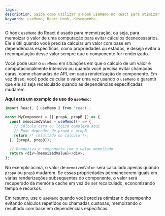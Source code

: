 ```yaml
---
tags: 
description: Saiba como utilizar o Hook useMemo no React para otimizar o desempenho de seus aplicativos.
keywords: useMemo, React Hook, desempenho.
---
```

O hook `useMemo` do React é usado para memoização, ou seja, para memoizar o valor de uma computação para evitar cálculos desnecessários. Ele é útil quando você precisa calcular um valor com base em dependências específicas, como propriedades ou estados, e deseja evitar a recomputação desse valor sempre que o componente for renderizado.

Você pode usar o `useMemo` em situações em que o cálculo de um valor é computacionalmente intensivo ou quando você precisa evitar chamadas caras, como chamadas de API, em cada renderização do componente. Em vez disso, você pode calcular o valor uma vez usando o `useMemo` e garantir que ele só seja recalculado quando as dependências especificadas mudarem.

**Aqui está um exemplo de uso do `useMemo`:**

```javascript
import React, { useMemo } from 'react';

const MyComponent = ({ propA, propB }) => {
  const memoizedValue = useMemo(() => {
    // Cálculo caro ou lógica complexa aqui
    // Pode depender de propA e propB
    return /* resultado do cálculo */;
  }, [propA, propB]);

  // Renderiza o componente com o valor memoizado
  return <div>{memoizedValue}</div>;
};
```

No exemplo acima, o valor de `memoizedValue` será calculado apenas quando `propA` ou `propB` mudarem. Se essas propriedades permanecerem iguais em várias renderizações subsequentes do componente, o valor será recuperado da memória cache em vez de ser recalculado, economizando tempo e recursos.

Em resumo, use o `useMemo` quando você precisa otimizar o desempenho evitando cálculos repetidos ou chamadas custosas, memoizando o resultado com base em dependências específicas.